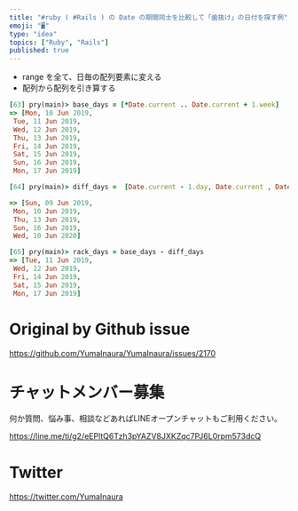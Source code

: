 ```yaml
---
title: "#ruby ( #Rails ) の Date の期間同士を比較して「歯抜け」の日付を探す例"
emoji: "🖥"
type: "idea"
topics: ["Ruby", "Rails"]
published: true
---
```


-  range を全て、日毎の配列要素に変える
- 配列から配列を引き算する

```rb
[63] pry(main)> base_days = [*Date.current .. Date.current + 1.week]
=> [Mon, 10 Jun 2019,
 Tue, 11 Jun 2019,
 Wed, 12 Jun 2019,
 Thu, 13 Jun 2019,
 Fri, 14 Jun 2019,
 Sat, 15 Jun 2019,
 Sun, 16 Jun 2019,
 Mon, 17 Jun 2019]

[64] pry(main)> diff_days =  [Date.current - 1.day, Date.current , Date.current + 3.days , Date.current + 6.days, Date.current + 1.year]

=> [Sun, 09 Jun 2019,
 Mon, 10 Jun 2019,
 Thu, 13 Jun 2019,
 Sun, 16 Jun 2019,
 Wed, 10 Jun 2020]

[65] pry(main)> rack_days = base_days - diff_days
=> [Tue, 11 Jun 2019,
 Wed, 12 Jun 2019,
 Fri, 14 Jun 2019,
 Sat, 15 Jun 2019,
 Mon, 17 Jun 2019]

```

# Original by Github issue

https://github.com/YumaInaura/YumaInaura/issues/2170








<!-- Update From Qiita API -->

# チャットメンバー募集


何か質問、悩み事、相談などあればLINEオープンチャットもご利用ください。

https://line.me/ti/g2/eEPltQ6Tzh3pYAZV8JXKZqc7PJ6L0rpm573dcQ





# Twitter


https://twitter.com/YumaInaura


<!-- Update From Qiita API -->


